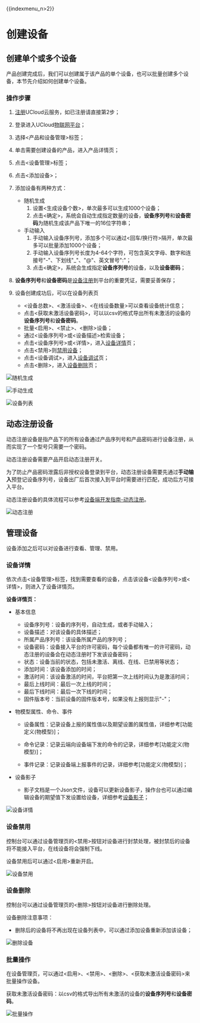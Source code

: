{{indexmenu_n>2}}

# 创建设备

## 创建单个或多个设备

产品创建完成后，我们可以创建属于该产品的单个设备，也可以批量创建多个设备，本节先介绍如何创建单个设备。

### 操作步骤

1. [注册](https://passport.ucloud.cn/#register)UCloud云服务，如已注册请直接第2步；
2. 登录进入UCloud[物联网平台](https://console.ucloud.cn/iot)；
3. 选择<产品和设备管理>标签；
4. 单击需要创建设备的产品，进入产品详情页；
5. 点击<设备管理>标签；
6. 点击<添加设备>；
7. 添加设备有两种方式：
	- 随机生成
		1. 设置<生成设备个数>，单次最多可以生成1000个设备；	 
		2. 点击<确定>，系统会自动生成指定数量的设备，**设备序列号**和**设备密码**为随机生成该产品下唯一的16位字符串；
	- 手动输入
		1. 手动输入设备序列号，添加多个可以通过<回车/换行符>隔开，单次最多可以批量添加1000个设备；
		2.  手动输入设备序列号长度为4-64个字符，可包含英文字母、数字和连接号"-"、下划线"_"、"@"、英文冒号":"；
		3. 点击<确定>，系统会生成指定**设备序列号**的设备，以及**设备密码**；

8. **设备序列号**和**设备密码**是[设备注册](../../device_develop_guide/authenticate_devices/what_is_authenticate_devices.md)到平台的重要凭证，需要妥善保存；

9. 设备创建成功后，可以在设备列表页
	- <设备总数>、<激活设备>、<在线设备数量>可以查看设备统计信息；   
	- 点击<获取未激活设备密码>，可以以csv的格式导出所有未激活的设备的**设备序列号**和**设备密码**。   
	- 批量<启用>、<禁止>、<删除>设备；   
	- 通过<设备序列号>或<设备描述>检索设备；
	- 点击<设备序列号>或<详情>，进入[设备详情](create_devcies\#设备详情)页；   
	- 点击<禁用>则[禁用设备](设备禁用)；
	- 点击<设备调试>，进入[设备调试](../monitoring_maintenance/online_debug)页；
	- 点击<删除>，进入[设备删除](#设备删除)页；

![随机生成](../../images/随机生成.png)

![手动生成](../../images/手动生成.png)

![设备列表](../../images/设备列表.png)



## 动态注册设备

动态注册设备是指产品下的所有设备通过产品序列号和产品密码进行设备注册，从而实现了一个型号只需要一个密码。

动态注册设备需要产品开启动态注册开关。

为了防止产品密码泄露后非授权设备登录到平台，动态注册设备需要先通过**手动输入**预登记设备序列号，设备出厂后首次接入到平台时需要进行匹配，成功后方可接入平台。

动态注册设备的具体流程可以参考[设备端开发指南-动态注册](../../device_develop_guide/authenticate_devices/unique-certificate-per-product_authentication)。

![动态注册](../../images/动态注册.png)





## 管理设备
设备添加之后可以对设备进行查看、管理、禁用。

### 设备详情
依次点击<设备管理>标签，找到需要查看的设备，点击该设备<设备序列号>或<详情>，则进入了设备详情页。

**设备详情页：**

- 基本信息

   - 设备序列号：设备的序列号，自动生成，或者手动输入；   
   - 设备描述：对该设备的具体描述；  
   - 所属产品序列号：该设备所属产品的序列号；  
   - 设备密码：设备接入平台的许可密码，每个设备都有唯一的许可密码，动态注册的设备会在动态注册时下发该设备密码；   
   - 状态：设备当前的状态，包括未激活、离线、在线、已禁用等状态；  
   - 添加时间：该设备添加的时间；  
   - 激活时间：该设备激活的时间，平台把第一次上线时间认为是激活时间；  
   - 最后上线时间：最后一次上线的时间；  
   - 最后下线时间：最后一次下线的时间；   
   - 固件版本号：当前设备的固件版本号，如果没有上报则显示"-"；

- 物模型属性、命令、事件

   - 设备属性：记录设备上报的属性值以及期望设置的属性值，详细参考[功能定义(物模型)]；
   
   - 命令记录：记录云端向设备端下发的命令的记录，详细参考[功能定义(物模型)]；
   
   - 事件记录：记录设备端上报事件的记录，详细参考[功能定义(物模型)]；
   
- 设备影子

   - 影子文档是一个Json文件，设备可以更新设备影子，操作台也可以通过编辑设备的期望值下发设置给设备，详细参考[设备影子](../device_shadow/operation_guide)；


![设备详情](../../images/设备详情.png)



### 设备禁用

控制台可以通过设备管理页的<禁用>按钮对设备进行封禁处理，被封禁后的设备将不能接入平台，在线设备将会强制下线。

设备禁用后可以通过<启用>重新开启。

![设备禁用](../../images/设备禁用.png)



### 设备删除

控制台可以通过设备管理页的<删除>按钮对设备进行删除处理。

设备删除注意事项：

- 删除后的设备将不再出现在设备列表中，可以通过添加设备重新添加该设备；

![删除设备](../../images/删除设备.png)



### 批量操作

在设备管理页，可以通过<启用>、<禁用>、<删除>、<获取未激活设备密码>来批量操作设备。

获取未激活设备密码：以csv的格式导出所有未激活的设备的**设备序列号**和**设备密码**。

![批量操作](../../images/批量操作（需要改）.png)